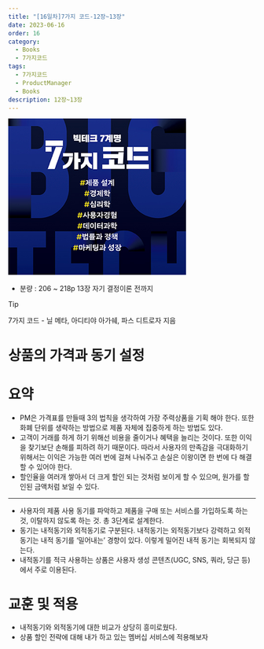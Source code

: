 ```yaml
---
title: "[16일차]7가지 코드-12장~13장"
date: 2023-06-16
order: 16
category:
  - Books
  - 7가지코드
tags:
  - 7가지코드
  - ProductManager
  - Books
description: 12장~13장
---
```

![표지](./Untitled.png)
- 분량 : 206 ~ 218p 13장 자기 결정이론 전까지

<!-- more -->

>[!tip]
>7가지 코드 - 닐 메타, 아디티야 아가쉐, 파스 디트로자 지음


# 상품의 가격과 동기 설정

# 요약

- PM은 가격표를 만들때 3의 법칙을 생각하여 가장 주력상품을 기획 해야 한다. 또한 화폐 단위를 생략하는 방법으로 제품 자체에 집중하게 하는 방법도 있다.
- 고객이 거래를 하게 하기 위해선 비용을 줄이거나 혜택을 늘리는 것이다. 또한 이익을 찾기보단 손해를 피하려 하기 때문이다. 따라서 사용자의 만족감을 극대화하기 위해서는 이익은 가능한 여러 번에 걸쳐 나눠주고 손실은 이왕이면 한 번에 다 해결 할 수 있어야 한다.
- 할인율을 여러개 쌓아서 더 크게 할인 되는 것처럼 보이게 할 수 있으며, 원가를 할인된 금액처럼 보일 수 있다.

---

- 사용자의 제품 사용 동기를 파악하고 제품을 구매 또는 서비스를 가입하도록 하는것, 이탈하지 않도록 하는 것. 총 3단계로 설계한다.
- 동기는 내적동기와 외적동기로 구분된다. 내적동기는 외적동기보다 강력하고 외적동기는 내적 동기를 ‘밀어내는’ 경향이 있다. 이렇게 밀어진 내적 동기는 회복되지 않는다.
- 내적동기를 적극 사용하는 상품은 사용자 생성 콘텐츠(UGC, SNS, 쿼라, 당근 등)에서 주로 이용된다.

# 교훈 및 적용

- 내적동기와 외적동기에 대한 비교가 상당히 흥미로웠다.
- 상품 할인 전략에 대해 내가 하고 있는 멤버십 서비스에 적용해보자